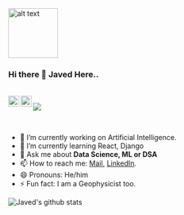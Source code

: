 <img src="https://github.com/rahul799/rahul799/blob/master/Hi.gif" alt="alt text" width="100" height="100" />

### Hi there 👋 Javed Here..

<br/>
</a>
<a href="https://www.linkedin.com/in/javed-ali-8aaa45147/">
  <img align="left" alt="Javed's LinkdeIn" width="22px" src="https://cdn.jsdelivr.net/npm/simple-icons@v3/icons/linkedin.svg" />
</a>
<a href="https://leetcode.com/jakkgp/">
  <img align="left" alt="Javed's Leetcode" width="22px" src="https://cdn.jsdelivr.net/npm/simple-icons@v3/icons/leetcode.svg" />
</a>

![](https://visitor-badge.glitch.me/badge?page_id=danijak)

<br />

- 🔭 I’m currently working on Artificial Intelligence.
- 🌱 I’m currently learning React, Django
- 💬 Ask me about **Data Science, ML or DSA**
- 📫 How to reach me: [Mail](mailto:javedali9582@gmail.com), [LinkedIn](https://www.linkedin.com/in/javed-ali-8aaa45147/).
- 😄 Pronouns: He/him
- ⚡ Fun fact: I am a Geophysicist too.

![Javed's github stats](https://github-readme-stats.vercel.app/api?username=danijak&show_icons=true&hide_border=true)

